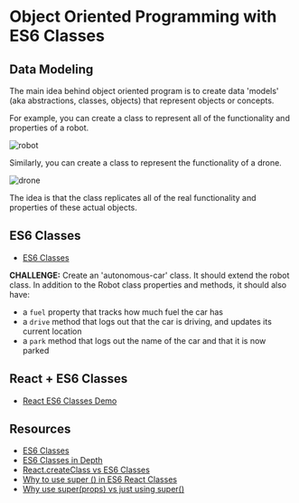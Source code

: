 # Object Oriented Programming with ES6 Classes

## Data Modeling
The main idea behind object oriented program is to create data 'models' (aka abstractions, classes, objects) that represent objects or concepts.

For example, you can create a class to represent all of the functionality and properties of a robot.

![robot](http://static.comicvine.com/uploads/original/11/115160/4974200-0189939493-Vinta.jpg)

Similarly, you can create a class to represent the functionality of a drone.

![drone](http://cdn6.myfirstdrone.com/wp-content/uploads/2016/03/3DR-Solo-Crop2.jpg)

The idea is that the class replicates all of the real functionality and properties of these actual objects.

## ES6 Classes
- [ES6 Classes](https://github.com/C4Q/es6-classes)

**CHALLENGE:** Create an 'autonomous-car' class. It should extend the robot class. In addition to the Robot class properties and methods, it should also have:

- a `fuel` property that tracks how much fuel the car has
- a `drive` method that logs out that the car is driving, and updates its current location
- a `park` method that logs out the name of the car and that it is now parked

## React + ES6 Classes
- [React ES6 Classes Demo](https://github.com/C4Q/es6-react)

## Resources
- [ES6 Classes](https://googlechrome.github.io/samples/classes-es6/)
- [ES6 Classes in Depth](https://ponyfoo.com/articles/es6-classes-in-depth)
- [React.createClass vs ES6 Classes](https://daveceddia.com/react-es5-createclass-vs-es6-classes/)
- [Why to use super () in ES6 React Classes](http://cheng.logdown.com/posts/2016/03/26/683329)
- [Why use super(props) vs just using super()](http://stackoverflow.com/questions/30571875/whats-the-difference-between-super-and-superprops-in-react-when-using-e)

